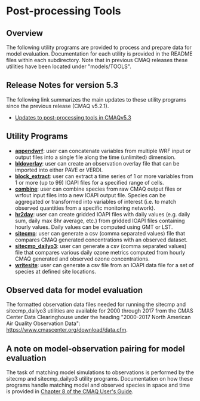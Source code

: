 Post-processing Tools
========

## Overview
The following utility programs are provided to process and prepare data for model evaluation.  Documentation for each utility is provided in the README files within each subdirectory.  Note that in previous CMAQ releases these utilities have been located under "models/TOOLS".

## Release Notes for version 5.3
The following link summarizes the main updates to these utility programs since the previous release (CMAQ v5.2.1).
* [Updates to post-processing tools in CMAQv5.3](../DOCS/Release_Notes/postprocessing_tools.md)

## Utility Programs
* **[appendwrf](appendwrf/README.md)**:  user can concatenate variables from multiple WRF input or output files into a single file along the time (unlimited) dimension.
* **[bldoverlay](bldoverlay/README.md)**:  user can create an observation overlay file that can be imported into either PAVE or VERDI.
* **[block_extract](block_extract/README.md)**: user can extract a time series of 1 or more variables from 1 or more (up to 99) IOAPI files for a specified range of cells.
* **[combine](combine/README.md)**: user can combine species from raw CMAQ output files or wrfout input files into a new IOAPI output file.  Species can  be aggregated or transformed into variables of interest (i.e. to match observed quantities from a specific monitoring network).
* **[hr2day](hr2day/README.md)**: user can create gridded IOAPI files with daily values (e.g. daily sum, daily max 8hr average, etc.) from gridded IOAPI files containing hourly values.  Daily values can be computed using GMT or LST.
* **[sitecmp](sitecmp/README.md)**: user can generate a csv (comma separated values) file that compares CMAQ generated concentrations with an observed dataset.
* **[sitecmp_dailyo3](sitecmp_dailyo3/README.md)**: user can generate a csv (comma separated values) file that compares various daily ozone metrics computed from hourly CMAQ generated and observed ozone concentrations.
* **[writesite](writesite/README.md)**: user can generate a csv file from an IOAPI data file for a set of species at defined site locations.

## Observed data for model evaluation
The formatted observation data files needed for running the sitecmp and sitecmp_dailyo3 utilities are available for 2000 through 2017 from the CMAS Center Data Clearinghouse under the heading "2000-2017 North American Air Quality Observation Data": https://www.cmascenter.org/download/data.cfm.

## A note on model-observation pairing for model evaluation
The task of matching model simulations to observations is performed by the sitecmp and sitecmp_dailyo3 utility programs. Documentation on how these programs handle matching model and observed species in space and time is provided in [Chapter 8 of the CMAQ User's Guide](../DOCS/Users_Guide/CMAQ_UG_ch08_analysis_tools.md).

